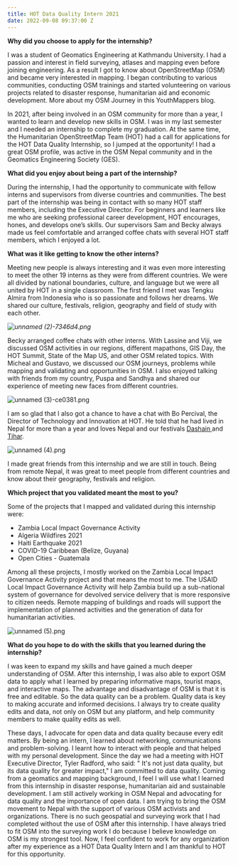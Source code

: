 ```yaml
---
title: HOT Data Quality Intern 2021
date: 2022-09-08 09:37:00 Z
---
```


**Why did you choose to apply for the internship?**

I was a student of Geomatics Engineering at Kathmandu University. I had a  passion and interest in field surveying, atlases and mapping even before joining engineering. As a result I got to know about OpenStreetMap (OSM) and became very interested in  mapping. I began contributing to various communities, conducting OSM trainings and started volunteering on various projects related to disaster response, humanitarian aid and economic development. More about my OSM Journey in this YouthMappers blog. 

In 2021, after being involved in an OSM community for more than a year, I wanted to learn and develop new skills in OSM. I was in my last semester and I needed an internship to complete my graduation. At the same time, the Humanitarian OpenStreetMap Team (HOT) had a call for applications for the HOT Data Quality Internship, so I jumped at the opportunity! I had a great OSM profile, was active in the OSM Nepal community and in the Geomatics Engineering Society (GES). 

**What did you enjoy about being a part of the internship?**

During the internship, I had the opportunity to communicate with fellow interns and supervisors from diverse countries and communities. The best part of the internship was being in contact with so many HOT staff members, including the Executive Director. For beginners and learners like me who are seeking professional career development, HOT encourages, hones, and develops one’s skills. Our supervisors Sam and Becky always made us feel comfortable and arranged coffee chats with several HOT staff members, which I enjoyed a lot.

**What was it like getting to know the other interns?**

Meeting new people is always interesting and it was even more interesting to meet the other 19 interns as they were from different countries. We were all divided by national boundaries, culture, and language but we were all united by HOT in a single classroom. The first friend I met was Tengku Almira from Indonesia who is so passionate and follows her dreams. We shared our culture, festivals, religion, geography and field of study with each other.

*![unnamed (2)-7346d4.png](/uploads/unnamed%20(2)-7346d4.png)*

Becky arranged coffee chats with other interns. With Lassine and Viji, we discussed OSM activities in our regions, different mapathons, GIS Day, the HOT Summit, State of the Map US, and other OSM related topics. With Micheal and Gustavo, we discussed our OSM journeys, problems while mapping and validating and opportunities in OSM. I also enjoyed talking with friends from my country, Puspa and Sandhya and shared our experience of meeting new faces from different countries.

![unnamed (3)-ce0381.png](/uploads/unnamed%20(3)-ce0381.png)

I am so glad that I also got a chance to have a chat with Bo Percival, the Director of Technology and Innovation at HOT. He told that he had  lived in Nepal for more than a year and loves Nepal and our festivals [Dashain ](https://www.stunningnepal.com/dashain-festival-in-nepal/)and [Tihar](https://www.tibettravel.org/nepal-festival/tihar-festival.html).

![unnamed (4).png](/uploads/unnamed%20(4).png)

I made great friends from this internship and we are still in touch. Being from remote Nepal,  it was great to meet people from different countries and know about their geography, festivals and religion. 

**Which project that you validated meant the most to you?**

Some of the projects that I mapped and validated during this internship were:
* Zambia Local Impact Governance Activity
* Algeria Wildfires 2021
* Haiti Earthquake 2021
* COVID-19 Caribbean (Belize, Guyana) 
* Open Cities - Guatemala

Among all these projects, I mostly worked on the Zambia Local Impact Governance Activity project and that means the most to me. The USAID Local Impact Governance Activity will help Zambia build up a sub-national system of governance for devolved service delivery that is more responsive to citizen needs. Remote mapping of buildings and roads will support the implementation of planned activities and the generation of data for humanitarian activities.

![unnamed (5).png](/uploads/unnamed%20(5).png)

**What do you hope to do with the skills that you learned during the internship?**

I was keen to expand my skills and have gained a much deeper understanding of OSM. After this internship, I was also able to export OSM data to apply what I learned by preparing informative maps, tourist maps, and interactive maps. The advantage and disadvantage of OSM is that it is free and editable. So the data quality can be a problem. Quality data is key to making accurate and informed decisions. I always try to create quality edits and data, not only on OSM but any platform, and help community members to make quality edits as well. 

These days, I advocate for open data and data quality because every edit matters. By being an intern, I learned about networking, communications and problem-solving. I learnt how to interact with people and that helped with my personal development. Since the day we had a meeting with HOT Executive Director, Tyler Radford, who said: " It's not just data quality, but its data quality for greater impact," I am committed to data quality. 
Coming from a geomatics and mapping background, I feel I will use what I learned from this internship in disaster response, humanitarian aid and sustainable development. I am still actively working in OSM Nepal and advocating for data quality and the importance of open data. I am trying to bring the OSM movement to Nepal with the support of various OSM activists and organizations. There is no such geospatial and surveying work that I had completed without the use of OSM after this internship. I have always tried to fit OSM into the surveying work I do because I believe knowledge on OSM is my strongest tool. Now, I feel confident to work for any organization after my experience as a HOT Data Quality Intern and I  am thankful to HOT for this opportunity.




